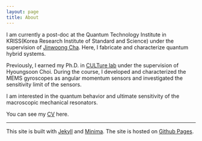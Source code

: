 ```yaml
---
layout: page
title: About
---
```

I am currently a post-doc at the Quantum Technology Institute in KRISS(Korea Research Institute of Standard and Science) under the supervision of [Jinwoong Cha](https://sites.google.com/view/jcha).
Here, I fabricate and characterize quantum hybrid systems.

Previously, I earned my Ph.D. in [CULTure lab](https://absoluteze.ro/) under the supervision of Hyoungsoon Choi.
During the course, I developed and characterized the MEMS gyroscopes as angular momentum sensors and investigated the sensitivity limit of the sensors.

I am interested in the quantum behavior and ultimate sensitivity of the macroscopic mechanical resonators.

You can see my [CV](/assets/CV.pdf) here.


---

This site is built with [Jekyll](https://jekyllrb.com/) and [Minima](https://github.com/jekyll/minima).
The site is hosted on [Github Pages](https://pages.github.com/).
